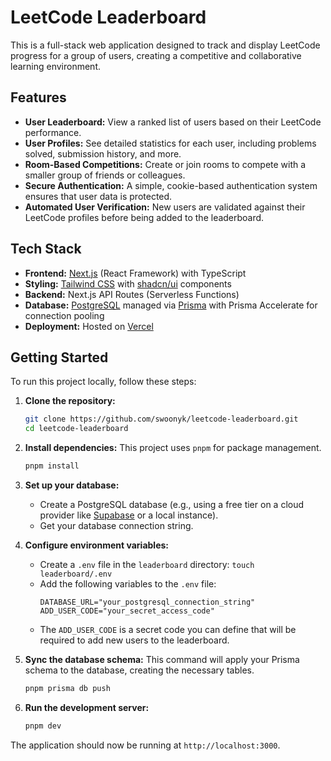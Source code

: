 # LeetCode Leaderboard

This is a full-stack web application designed to track and display LeetCode progress for a group of users, creating a competitive and collaborative learning environment.

## Features

- **User Leaderboard:** View a ranked list of users based on their LeetCode performance.
- **User Profiles:** See detailed statistics for each user, including problems solved, submission history, and more.
- **Room-Based Competitions:** Create or join rooms to compete with a smaller group of friends or colleagues.
- **Secure Authentication:** A simple, cookie-based authentication system ensures that user data is protected.
- **Automated User Verification:** New users are validated against their LeetCode profiles before being added to the leaderboard.

## Tech Stack

- **Frontend:** [Next.js](https://nextjs.org/) (React Framework) with TypeScript
- **Styling:** [Tailwind CSS](https://tailwindcss.com/) with [shadcn/ui](https://ui.shadcn.com/) components
- **Backend:** Next.js API Routes (Serverless Functions)
- **Database:** [PostgreSQL](https://www.postgresql.org/) managed via [Prisma](https://www.prisma.io/) with Prisma Accelerate for connection pooling
- **Deployment:** Hosted on [Vercel](https://vercel.com/)

## Getting Started

To run this project locally, follow these steps:

1.  **Clone the repository:**
    ```bash
    git clone https://github.com/swoonyk/leetcode-leaderboard.git
    cd leetcode-leaderboard
    ```

2.  **Install dependencies:**
    This project uses `pnpm` for package management.
    ```bash
    pnpm install
    ```

3.  **Set up your database:**
    - Create a PostgreSQL database (e.g., using a free tier on a cloud provider like [Supabase](https://supabase.com/) or a local instance).
    - Get your database connection string.

4.  **Configure environment variables:**
    - Create a `.env` file in the `leaderboard` directory: `touch leaderboard/.env`
    - Add the following variables to the `.env` file:
      ```
      DATABASE_URL="your_postgresql_connection_string"
      ADD_USER_CODE="your_secret_access_code"
      ```
    - The `ADD_USER_CODE` is a secret code you can define that will be required to add new users to the leaderboard.

5.  **Sync the database schema:**
    This command will apply your Prisma schema to the database, creating the necessary tables.
    ```bash
    pnpm prisma db push
    ```

6.  **Run the development server:**
    ```bash
    pnpm dev
    ```

The application should now be running at `http://localhost:3000`. 